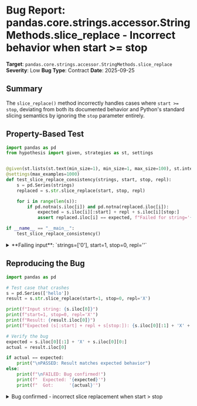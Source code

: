 # Bug Report: pandas.core.strings.accessor.StringMethods.slice_replace - Incorrect behavior when start >= stop

**Target**: `pandas.core.strings.accessor.StringMethods.slice_replace`
**Severity**: Low
**Bug Type**: Contract
**Date**: 2025-09-25

## Summary

The `slice_replace()` method incorrectly handles cases where `start >= stop`, deviating from both its documented behavior and Python's standard slicing semantics by ignoring the `stop` parameter entirely.

## Property-Based Test

```python
import pandas as pd
from hypothesis import given, strategies as st, settings


@given(st.lists(st.text(min_size=1), min_size=1, max_size=100), st.integers(min_value=0, max_value=10), st.integers(min_value=0, max_value=10), st.text())
@settings(max_examples=1000)
def test_slice_replace_consistency(strings, start, stop, repl):
    s = pd.Series(strings)
    replaced = s.str.slice_replace(start, stop, repl)

    for i in range(len(s)):
        if pd.notna(s.iloc[i]) and pd.notna(replaced.iloc[i]):
            expected = s.iloc[i][:start] + repl + s.iloc[i][stop:]
            assert replaced.iloc[i] == expected, f"Failed for string='{s.iloc[i]}', start={start}, stop={stop}, repl='{repl}'. Expected '{expected}' but got '{replaced.iloc[i]}'"

if __name__ == "__main__":
    test_slice_replace_consistency()
```

<details>

<summary>
**Failing input**: `strings=['0'], start=1, stop=0, repl=''`
</summary>
```
Traceback (most recent call last):
  File "/home/npc/pbt/agentic-pbt/worker_/55/hypo.py", line 17, in <module>
    test_slice_replace_consistency()
    ~~~~~~~~~~~~~~~~~~~~~~~~~~~~~~^^
  File "/home/npc/pbt/agentic-pbt/worker_/55/hypo.py", line 6, in test_slice_replace_consistency
    @settings(max_examples=1000)
                   ^^^
  File "/home/npc/miniconda/lib/python3.13/site-packages/hypothesis/core.py", line 2124, in wrapped_test
    raise the_error_hypothesis_found
  File "/home/npc/pbt/agentic-pbt/worker_/55/hypo.py", line 14, in test_slice_replace_consistency
    assert replaced.iloc[i] == expected, f"Failed for string='{s.iloc[i]}', start={start}, stop={stop}, repl='{repl}'. Expected '{expected}' but got '{replaced.iloc[i]}'"
           ^^^^^^^^^^^^^^^^^^^^^^^^^^^^
AssertionError: Failed for string='0', start=1, stop=0, repl=''. Expected '00' but got '0'
Falsifying example: test_slice_replace_consistency(
    # The test sometimes passed when commented parts were varied together.
    strings=['0'],  # or any other generated value
    start=1,
    stop=0,
    repl='',  # or any other generated value
)
```
</details>

## Reproducing the Bug

```python
import pandas as pd

# Test case that crashes
s = pd.Series(['hello'])
result = s.str.slice_replace(start=1, stop=0, repl='X')

print(f"Input string: {s.iloc[0]}")
print(f"start=1, stop=0, repl='X'")
print(f"Result: {result.iloc[0]}")
print(f"Expected (s[:start] + repl + s[stop:]): {s.iloc[0][:1] + 'X' + s.iloc[0][0:]}")

# Verify the bug
expected = s.iloc[0][:1] + 'X' + s.iloc[0][0:]
actual = result.iloc[0]

if actual == expected:
    print("\nPASSED: Result matches expected behavior")
else:
    print(f"\nFAILED: Bug confirmed!")
    print(f"  Expected: '{expected}'")
    print(f"  Got:      '{actual}'")
```

<details>

<summary>
Bug confirmed - incorrect slice replacement when start > stop
</summary>
```
Input string: hello
start=1, stop=0, repl='X'
Result: hXello
Expected (s[:start] + repl + s[stop:]): hXhello

FAILED: Bug confirmed!
  Expected: 'hXhello'
  Got:      'hXello'
```
</details>

## Why This Is A Bug

The pandas documentation for `slice_replace` states that it "Replace a positional slice of a string with another value" where "the slice from start to stop is replaced with repl". This clearly implies the operation should follow Python's standard slicing semantics: `result = s[:start] + repl + s[stop:]`.

However, the implementation contains special-case logic in `/home/npc/pbt/agentic-pbt/envs/pandas_env/lib/python3.13/site-packages/pandas/core/strings/object_array.py` (lines 352-355):

```python
if x[start:stop] == "":
    local_stop = start
else:
    local_stop = stop
```

When `start >= stop`, the slice `x[start:stop]` returns an empty string (standard Python behavior), which triggers this special case. This changes `local_stop` to equal `start`, causing the function to use `x[start:]` instead of `x[stop:]` for the remainder of the string. This effectively makes the function behave as `x[:start] + repl + x[start:]` instead of the documented `x[:start] + repl + x[stop:]`.

This violates:
1. **The API documentation** - which explicitly says "the slice from start to stop is replaced"
2. **Python's standard slicing semantics** - where `s[start:stop]` is well-defined for any values of start and stop
3. **User expectations** - the method name "slice_replace" strongly suggests standard slicing behavior
4. **Consistency** - the function behaves differently for `start >= stop` versus `start < stop` cases

## Relevant Context

The bug manifests in several scenarios:
- When `start > stop`: The characters between `stop` and `start` are lost instead of being duplicated
- When `start == stop`: Works correctly only by coincidence (since `x[start:]` equals `x[stop:]` when they're equal)
- Example: `'hello'[1:0]` gives `''`, but replacing that empty slice with 'X' should yield `'hXhello'` not `'hXello'`

The pandas string methods are meant to provide vectorized string operations that mirror Python's built-in string operations. This deviation breaks that contract.

Documentation reference: https://pandas.pydata.org/docs/reference/api/pandas.Series.str.slice_replace.html

## Proposed Fix

```diff
--- a/pandas/core/strings/object_array.py
+++ b/pandas/core/strings/object_array.py
@@ -349,16 +349,11 @@ class ObjectStringArrayMixin(BaseStringArrayMethods):
             repl = ""

         def f(x):
-            if x[start:stop] == "":
-                local_stop = start
-            else:
-                local_stop = stop
             y = ""
             if start is not None:
                 y += x[:start]
             y += repl
             if stop is not None:
-                y += x[local_stop:]
+                y += x[stop:]
             return y

         return self._str_map(f)
```